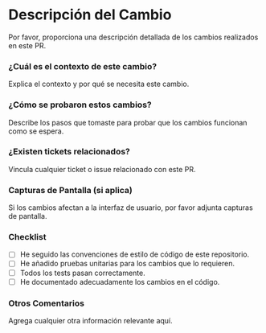 # **Descripción del Cambio**

Por favor, proporciona una descripción detallada de los cambios realizados en este PR.

### **¿Cuál es el contexto de este cambio?**

Explica el contexto y por qué se necesita este cambio.

### **¿Cómo se probaron estos cambios?**

Describe los pasos que tomaste para probar que los cambios funcionan como se espera.

### **¿Existen tickets relacionados?**

Vincula cualquier ticket o issue relacionado con este PR.

### **Capturas de Pantalla (si aplica)**  

Si los cambios afectan a la interfaz de usuario, por favor adjunta capturas de pantalla.

### **Checklist**

- [ ] He seguido las convenciones de estilo de código de este repositorio.  
- [ ] He añadido pruebas unitarias para los cambios que lo requieren.  
- [ ] Todos los tests pasan correctamente.  
- [ ] He documentado adecuadamente los cambios en el código.

### **Otros Comentarios**

Agrega cualquier otra información relevante aquí.
